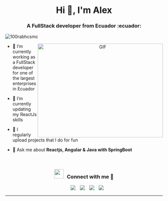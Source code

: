 <h1 align="center">Hi 👋, I'm Alex</h1>
<h3 align="center">A FullStack developer from Ecuador :ecuador:</h3>

<p align="left"> <img src="https://komarev.com/ghpvc/?username=aReinoso007&label=Profile%20views&color=0e75b6&style=flat" alt="100rabhcsmc" /> </p>

<p align="left"> <a href="https://twitter.com/ReinosoRei" target="blank"></a> </p>

<a target="_blank" align="center">
  <img align="right" top="500" height="300" width="400" alt="GIF" src="https://media.giphy.com/media/SWoSkN6DxTszqIKEqv/giphy.gif">
</a>

- 🔭 I’m currently working as a FullStack developer for one of the largest enterprises in Ecuador

- 🌱 I’m currently updating my ReactJs skills

- 📝 I regularly upload projects that I do for fun

- 💬 Ask me about **Reactjs, Angular & Java with SpringBoot**
<br/>
<h3 align="center" > <img src="https://media.giphy.com/media/iY8CRBdQXODJSCERIr/giphy.gif" width="30" height="30" style="margin-right: 10px;">Connect with me 🤝 </h3>

<p align="center">

 <div align="center"  class="icons-social" style="margin-left: 10px;">
        <a style="margin-left: 10px;"  target="_blank" href="https://www.linkedin.com/in/alex-reinoso/">
			<img src="https://img.icons8.com/doodle/40/000000/linkedin--v2.png"></a>
        <a style="margin-left: 10px;" target="_blank" href="https://github.com/aReinoso007">
		<img src="https://img.icons8.com/doodle/40/000000/github--v1.png"></a>
		<a style="margin-left: 10px;" target="_blank" href="https://stackoverflow.com/users/13759402/alex-reinoso">
				<img src="https://img.icons8.com/external-tal-revivo-color-tal-revivo/40/000000/external-stack-overflow-is-a-question-and-answer-site-for-professional-logo-color-tal-revivo.png"></a>
		<a style="margin-left: 10px;" target="_blank" href="https://twitter.com/ReinosoRei">
			<img src="https://img.icons8.com/doodle/1x/twitter-squared--v2.png" ></a>
      </div>

</p>


---

